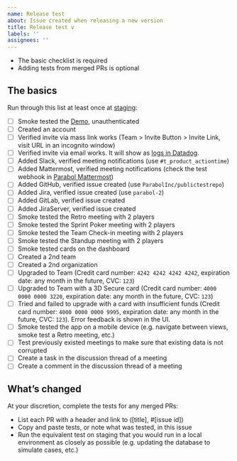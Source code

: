 ```yaml
---
name: Release test
about: Issue created when releasing a new version
title: Release test v
labels: ''
assignees: ''
---
```


- The basic checklist is required
- Adding tests from merged PRs is optional

## The basics

Run through this list at least once at [staging](https://action.parabol.fun):

- [ ] Smoke tested the [Demo](https://action.parabol.fun/retrospective-demo), unauthenticated
- [ ] Created an account
- [ ] Verified invite via mass link works (Team > Invite Button > Invite Link, visit URL in an incognito window)
- [ ] Verified invite via email works. It will show as [logs in Datadog](https://app.datadoghq.com/logs?query=kube_namespace%3Aparabol%20env%3Astaging%20&cols=host%2Cservice&index=%2A&messageDisplay=inline&refresh_mode=sliding&storage=hot&stream_sort=desc&viz=stream&from_ts=1699266779323&to_ts=1699267679323&live=true).
- [ ] Added Slack, verified meeting notifications (use `#t_product_actiontime`)
- [ ] Added Mattermost, verified meeting notifications (check the test webhook in [Parabol Mattermost](https://mattermost.parabol.co/product/integrations/incoming_webhooks))
- [ ] Added GitHub, verified issue created (use `ParabolInc/publictestrepo`)
- [ ] Added Jira, verified issue created (use `parabol-2`)
- [ ] Added GitLab, verified issue created
- [ ] Added JiraServer, verified issue created
- [ ] Smoke tested the Retro meeting with 2 players
- [ ] Smoke tested the Sprint Poker meeting with 2 players
- [ ] Smoke tested the Team Check-in meeting with 2 players
- [ ] Smoke tested the Standup meeting with 2 players
- [ ] Smoke tested cards on the dashboard
- [ ] Created a 2nd team
- [ ] Created a 2nd organization
- [ ] Upgraded to Team (Credit card number: `4242 4242 4242 4242`, expiration date: any month in the future, CVC: `123`)
- [ ] Upgraded to Team with a 3D Secure card (Credit card number: `4000 0000 0000 3220`, expiration date: any month in the future, CVC: `123`)
- [ ] Tried and failed to upgrade with a card with insufficient funds (Credit card number: `4000 0000 0000 9995`, expiration date: any month in the future, CVC: `123`). Error feedback is shown in the UI.
- [ ] Smoke tested the app on a mobile device (e.g. navigate between views, smoke test a Retro meeting, etc.)
- [ ] Test previously existed meetings to make sure that existing data is not corrupted
- [ ] Create a task in the discussion thread of a meeting
- [ ] Create a comment in the discussion thread of a meeting

## What’s changed

At your discretion, complete the tests for any merged PRs:

- List each PR with a header and link to ([title], #[issue id])
- Copy and paste tests, or note what was tested, in this issue
- Run the equivalent test on staging that you would run in a local environment as closely as possible (e.g. updating the database to simulate cases, etc.)
